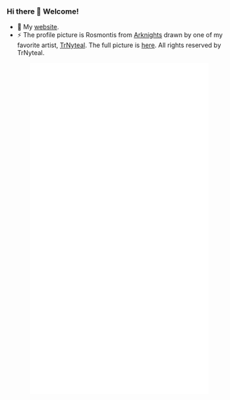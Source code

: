<!-- [![YuhangTom's GitHub stats](https://github-readme-stats.vercel.app/api?username=YuhangTom&hide=stars&count_private=true&show_icons=true)](https://github.com/anuraghazra/github-readme-stats) -->

### Hi there 👋 Welcome!

- 💬 My [website](https://yuhangtom.github.io/).
- ⚡ The profile picture is Rosmontis from [Arknights](https://en.wikipedia.org/wiki/Arknights) drawn by one of my favorite artist, [TrNyteal](https://twitter.com/CiloRanko). The full picture is [here](https://twitter.com/CiloRanko/status/1323114419795025920?s=20&t=74jegARHBGkxZHUwWywW5w). All rights reserved by TrNyteal.

<p align="center"><img src="/metrics.plugin.anilist.svg" alt="Metrics" width="400"></p>

<!--
**YuhangTom/YuhangTom** is a ✨ _special_ ✨ repository because its `README.md` (this file) appears on your GitHub profile.

Here are some ideas to get you started:

- 🔭 I’m currently working on ...
- 🌱 I’m currently learning ...
- 👯 I’m looking to collaborate on ...
- 🤔 I’m looking for help with ...
- 💬 Ask me about ...
- 📫 How to reach me: ...
- 😄 Pronouns: ...
- ⚡ Fun fact: ...
-->

